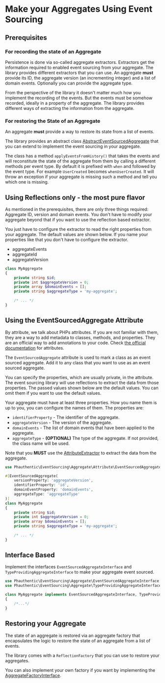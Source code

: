 # Make your Aggregates Using Event Sourcing

## Prerequisites

### For recording the state of an Aggregate

Persistence is done via so-called aggregate extractors. Extractors get the information required to enabled event sourcing from your aggregate. The library provides different extractors that you can use. An aggregate **must** provide its ID, the aggregate version (an incrementing integer) and a list of domain events. Optionally you can provide the aggregate type.

From the perspective of the library it doesn't matter much how you implement the recording of the events. But the events must be somehow recorded, ideally in a property of the aggregate. The library provides different ways of extracting the information from the aggregate.

### For restoring the State of an Aggregate

An aggregate **must** provide a way to restore its state from a list of events.

The library provides an abstract class [AbstractEventSourcedAggregate](../src/Aggregate/AbstractEventSourcedAggregate.php) that you can extend to implement the event sourcing in your aggregate.

The class has a method `applyEventsFromHistory()` that takes the events and will reconstitute the state of the aggregate from them by calling a different methods per event type. By default it is prefixed with `when` and followed by the event type. For example `UserCreated` becomes `whenUserCreated`. It will throw an exception if your aggregate is missing such a method and tell you which one is missing.

## Using Reflections only - the most pure flavor

As mentioned in the prerequisites, there are only three things required: Aggregate ID, version and domain events. You don't have to modify your aggregate beyond that if you want to use the reflection based extractor.

You just have to configure the extractor to read the right properties from your aggregate. The default values are shown below. If you name your properties like that you don't have to configure the extractor.

 - aggregateEvents
 - aggregateId
 - aggregateVersion

```php
class MyAggregate 
{
    private string $id;
    private int $aggregateVersion = 0;
    private array $domainEvents = [];
    private string $aggregateType = 'my-aggregate';
    
    /* ... */
}
```

## Using the EventSourcedAggregate Attribute

By attribute, we talk about PHPs attributes. If you are not familiar with them, they are a way to add metadata to classes, methods, and properties. They are an official way to add annotations to your code. Check [the official documentation](https://www.php.net/manual/en/language.attributes.overview.php) for attributes.

The `EventSourcedAggregate` attribute is used to mark a class as an event sourced aggregate. Add it to any class that you want to use as an event sourced aggregate.

You can specify the properties, which are usually private, in the attribute. The event sourcing library will use reflections to extract the data from those properties. The passed values shown below are the default values. You can omit them if you want to use the default values.

Your aggregate must have at least three properties. How you name them is up to you, you can configure the names of them. The properties are:

- `identifierProperty` - The identifier of the aggregate.
- `aggregateVersion` - The version of the aggregate.
- `domainEvents` - The list of domain events that have been applied to the aggregate.
- `aggregateType` - **(OPTIONAL)** The type of the aggregate. If not provided, the class name will be used.

Note that you **MUST** use the [AttributeExtractor](../src/Repository/AggregateExtractor/AttributeBasedExtractor.php) to extract the data from the aggregate.

```php
use Phauthentic\EventSourcing\Aggregate\Attribute\EventSourcedAggregate;

#[EventSourcedAggregate(
    versionProperty: 'aggregateVersion',
    identifierProperty: 'id',
    domainEventProperty: 'domainEvents',
    aggregateType: 'aggregateType'
)]
class MyAggregate 
{
    private string $id;
    private int $aggregateVersion = 0;
    private array $domainEvents = [];
    private string $aggregateType = 'my-aggregate';
    
    /* ... */
}
```

## Interface Based

Implement the interfaces `EventSourcedAggregateInterface` and `TypeProvidingAggregateInterface` to make your aggregate event sourced.

```php
use Phauthentic\EventSourcing\Aggregate\EventSourcedAggregateInterface;
use Phauthentic\EventSourcing\Aggregate\TypeProvidingAggregateInterface;

class MyAggregate implements EventSourcedAggregateInterface, TypeProvidingAggregateInterface
{
    /*...*/
}
```

## Restoring your Aggregate

The state of an aggregate is restored via an aggregate factory that encapsulates the logic to restore the state of an aggregate from a list of events.

The library comes with a `ReflectionFactory` that you can use to restore your aggregates.

You can also implement your own factory if you want by implementing the [AggregateFactoryInterface](../src/Repository/AggregateFactory/AggregateFactoryInterface.php).
